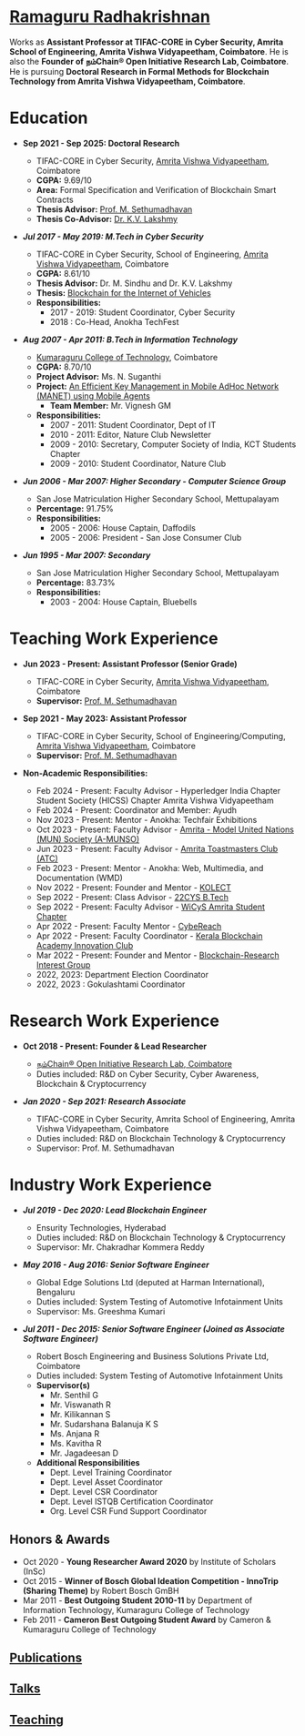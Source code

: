 # [Ramaguru Radhakrishnan](https://ramagururadhakrishnan.github.io/)

Works as **Assistant Professor at TIFAC-CORE in Cyber Security, Amrita School of Engineering, Amrita Vishwa Vidyapeetham, Coimbatore**. He is also the **Founder of நம்Chain® Open Initiative Research Lab, Coimbatore**. He is pursuing **Doctoral Research in Formal Methods for Blockchain Technology from Amrita Vishwa Vidyapeetham, Coimbatore**.

Education
======
* **Sep 2021 - Sep 2025: Doctoral Research**
  * TIFAC-CORE in Cyber Security, [Amrita Vishwa Vidyapeetham](https://www.amrita.edu/), Coimbatore
  * **CGPA:** 9.69/10
  * **Area:** Formal Specification and Verification of Blockchain Smart Contracts
  * **Thesis Advisor:** [Prof. M. Sethumadhavan](https://www.amrita.edu/faculty/m-sethu/)
  * **Thesis Co-Advisor:** [Dr. K.V. Lakshmy](https://www.amrita.edu/faculty/kv-lakshmy)
  
* _**Jul 2017 - May 2019: M.Tech in Cyber Security**_
  * TIFAC-CORE in Cyber Security, School of Engineering, [Amrita Vishwa Vidyapeetham](https://www.amrita.edu/), Coimbatore
  * **CGPA:** 8.61/10
  * **Thesis Advisor:** Dr. M. Sindhu and Dr. K.V. Lakshmy
  * **Thesis:** [Blockchain for the Internet of Vehicles](https://github.com/Amrita-TIFAC-Cyber-Blockchain/Blockchain-for-the-Internet-of-Vehicles)
  * **Responsibilities:**
    * 2017 - 2019: Student Coordinator, Cyber Security
    * 2018 : Co-Head, Anokha TechFest
    
* _**Aug 2007 - Apr 2011: B.Tech in Information Technology**_
  * [Kumaraguru College of Technology](https://www.kct.ac.in/), Coimbatore
  * **CGPA:** 8.70/10
  * **Project Advisor:** Ms. N. Suganthi
  * **Project:** [An Efficient Key Management in Mobile AdHoc Network (MANET) using Mobile Agents](https://github.com/Kumaraguru-College-of-Tech/An-Efficient-Key-Management-in-MANET-using-Mobile-Agents)
    * **Team Member:** Mr. Vignesh GM
  * **Responsibilities:**
    * 2007 - 2011: Student Coordinator, Dept of IT
    * 2010 - 2011: Editor, Nature Club Newsletter
    * 2009 - 2010: Secretary, Computer Society of India, KCT Students Chapter
    * 2009 - 2010: Student Coordinator, Nature Club
    
 * _**Jun 2006 - Mar 2007: Higher Secondary - Computer Science Group**_
    * San Jose Matriculation Higher Secondary School, Mettupalayam 
    * **Percentage:** 91.75%
    * **Responsibilities:**
      * 2005 - 2006: House Captain, Daffodils
      * 2005 - 2006: President - San Jose Consumer Club
    
 * _**Jun 1995 - Mar 2007: Secondary**_
    * San Jose Matriculation Higher Secondary School, Mettupalayam 
    * **Percentage:** 83.73%
    * **Responsibilities:**
      * 2003 - 2004: House Captain, Bluebells     

Teaching Work Experience
======
* **Jun 2023 - Present: Assistant Professor (Senior Grade)**
  * TIFAC-CORE in Cyber Security, [Amrita Vishwa Vidyapeetham](https://www.amrita.edu/), Coimbatore
  * **Supervisor:** [Prof. M. Sethumadhavan](https://www.amrita.edu/faculty/m-sethu/)
      
* **Sep 2021 - May 2023: Assistant Professor**
  * TIFAC-CORE in Cyber Security, School of Engineering/Computing, [Amrita Vishwa Vidyapeetham](https://www.amrita.edu/), Coimbatore
  * **Supervisor:** [Prof. M. Sethumadhavan](https://www.amrita.edu/faculty/m-sethu/)
  
* **Non-Academic Responsibilities:**
    * Feb 2024 - Present: Faculty Advisor - Hyperledger India Chapter Student Society (HICSS) Chapter Amrita Vishwa Vidyapeetham
    * Feb 2024 - Present: Coordinator and Member: Ayudh
    * Nov 2023 - Present: Mentor - Anokha: Techfair Exhibitions
    * Oct 2023 - Present: Faculty Advisor - [Amrita - Model United Nations (MUN) Society (A-MUNSO)]()
    * Jun 2023 - Present: Faculty Advisor - [Amrita Toastmasters Club (ATC)]()
    * Feb 2023 - Present: Mentor - Anokha: Web, Multimedia, and Documentation (WMD) 
    * Nov 2022 - Present: Founder and Mentor - [KOLECT ](https://github.com/KOLECT-Amrita)
    * Sep 2022 - Present: Class Advisor - [22CYS B.Tech](https://github.com/re-bin-d-22ucys)
    * Sep 2022 - Present: Faculty Advisor - [WiCyS Amrita Student Chapter](https://github.com/WiCyS-Amrita)
    * Apr 2022 - Present: Faculty Mentor - [CybeReach](https://github.com/CybeReach)
    * Apr 2022 - Present: Faculty Coordinator - [Kerala Blockchain Academy Innovation Club](https://b-rig.github.io/Kerala-Blockchain-Academy-Innovation-Club/)
    * Mar 2022 - Present: Founder and Mentor - [Blockchain-Research Interest Group](https://github.com/B-RIG)
    * 2022, 2023: Department Election Coordinator
    * 2022, 2023 : Gokulashtami Coordinator

Research Work Experience
======
* **Oct 2018 - Present: Founder & Lead Researcher**
  * [நம்Chain® Open Initiative Research Lab, Coimbatore](https://github.com/NamChain-Open-Initiative-Research-Lab)
  * Duties included: R&D on Cyber Security, Cyber Awareness, Blockchain & Cryptocurrency

* _**Jan 2020 - Sep 2021: Research Associate**_
  * TIFAC-CORE in Cyber Security, Amrita School of Engineering, Amrita Vishwa Vidyapeetham, Coimbatore
  * Duties included: R&D on Blockchain Technology & Cryptocurrency
  * Supervisor: Prof. M. Sethumadhavan

Industry Work Experience
======
* _**Jul 2019 - Dec 2020: Lead Blockchain Engineer**_
  * Ensurity Technologies, Hyderabad
  * Duties included: R&D on Blockchain Technology & Cryptocurrency
  * Supervisor: Mr. Chakradhar Kommera Reddy

* _**May 2016 - Aug 2016: Senior Software Engineer**_
  * Global Edge Solutions Ltd (deputed at Harman International), Bengaluru
  * Duties included: System Testing of Automotive Infotainment Units
  * Supervisor: Ms. Greeshma Kumari

* _**Jul 2011 - Dec 2015: Senior Software Engineer (Joined as Associate Software Engineer)**_
  * Robert Bosch Engineering and Business Solutions Private Ltd, Coimbatore
  * Duties included: System Testing of Automotive Infotainment Units
  * **Supervisor(s)**
    * Mr. Senthil G
    * Mr. Viswanath R
    * Mr. Kilikannan S
    * Mr. Sudarshana Balanuja K S
    * Ms. Anjana R
    * Ms. Kavitha R
    * Mr. Jagadeesan D
  * **Additional Responsibilities**
    * Dept. Level Training Coordinator
    * Dept. Level Asset Coordinator
    * Dept. Level CSR Coordinator
    * Dept. Level ISTQB Certification Coordinator
    * Org. Level CSR Fund Support Coordinator

## Honors & Awards

* Oct 2020 - **Young Researcher Award 2020** by Institute of Scholars (InSc)
* Oct 2015 - **Winner of Bosch Global Ideation Competition - InnoTrip (Sharing Theme)** by Robert Bosch GmBH
* Mar 2011 - **Best Outgoing Student 2010-11** by Department of Information Technology, Kumaraguru College of Technology
* Feb 2011 - **Cameron Best Outgoing Student Award** by Cameron & Kumaraguru College of Technology
 
## [Publications](https://ramagururadhakrishnan.github.io/publications/)


## [Talks](https://ramagururadhakrishnan.github.io/talks/)


## [Teaching](https://ramagururadhakrishnan.github.io/teaching/)



